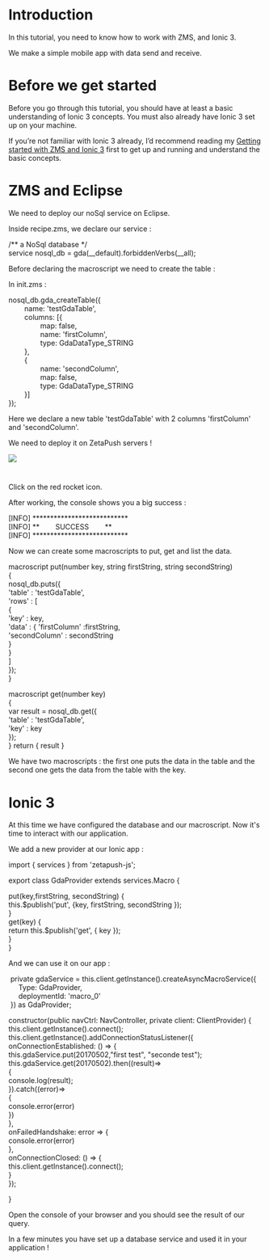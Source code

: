 # <span class="c4">Introduction</span>

<span class="c0">In this tutorial, you need to know how to work with ZMS, and Ionic 3.</span>

<span class="c0">We make a simple mobile app with data send and receive.</span>

# <span class="c4">Before we get started</span>

<span class="c0">Before you go through this tutorial, you should have at least a basic understanding of Ionic 3 concepts. You must also already have Ionic 3 set up on your machine.</span>

<span class="c6">If you’re not familiar with Ionic 3 already, I’d recommend reading my</span> <span class="c10">[Getting started with ZMS and Ionic 3](https://www.why-me.tech/getting-started-with-ionic-3-and-zms/)</span><span class="c0"> first to get up and running and understand the basic concepts.</span>

# <span class="c4">ZMS and Eclipse</span>

<span class="c0">We need to deploy our noSql service on Eclipse.</span>

<span class="c0">Inside recipe.zms, we declare our service :</span>

<span class="c7">/** a NoSql database */  
service nosql_db = gda(__default).forbiddenVerbs(__all);</span>

<span class="c7"></span>

<span class="c0">Before declaring the macroscript we need to create the table :</span>

<span class="c0">In init.zms :</span>

<span class="c7">nosql_db.gda_createTable({  
        name: 'testGdaTable',  
        columns: [{  
                map: false,  
                name: 'firstColumn',  
                type: GdaDataType_STRING  
        },  
        {  
                name: 'secondColumn',  
                map: false,  
                type: GdaDataType_STRING  
        }]  
});</span>

<span class="c0">Here we declare a new table 'testGdaTable' with 2 columns 'firstColumn' and 'secondColumn'.</span>

<span class="c0">We need to deploy it on ZetaPush servers !</span>

<span style="overflow: hidden; display: inline-block; margin: 0.00px 0.00px; border: 0.00px solid #000000; transform: rotate(0.00rad) translateZ(0px); -webkit-transform: rotate(0.00rad) translateZ(0px); width: 213.33px; height: 42.67px;">![](https://camo.githubusercontent.com/3d0bbc36dfb9895a91371783b34d37d061848cbf/68747470733a2f2f7777772e7768792d6d652e746563682f77702d636f6e74656e742f75706c6f6164732f323031372f30342f6f7574696c735a4d532e706e67)</span>

<span class="c0">Click on the red rocket icon.</span>

<span class="c0">After working, the console shows you a big success :</span>

<span class="c7">[INFO] ***************************  
[INFO] **        SUCCESS        **  
[INFO] ***************************</span>

<span class="c0">Now we can create some macroscripts to put, get and list the data.</span>

<span class="c7">macroscript put(number key, string firstString, string secondString)  
{  
nosql_db.puts({  
'table' : 'testGdaTable',  
'rows' : [  
{  
'key' : key,  
'data' : { 'firstColumn' :firstString,  
'secondColumn' : secondString  
}  
}  
]  
});  
}  

macroscript get(number key)  
{  
var result = nosql_db.get({  
'table' : 'testGdaTable',  
'key' : key  
});  
} return { result }</span>

<span class="c0">We have two macroscripts : the first one puts the data in the table and the second one gets the data from the table with the key.</span>

<span class="c0"></span>

# <span class="c4">Ionic 3</span>

<span class="c0">At this time we have configured the database and our macroscript. Now it's time to interact with our application.</span>

<span class="c0">We add a new provider at our Ionic app :</span>

<span class="c7">import { services } from 'zetapush-js';  

export class GdaProvider extends services.Macro {  

put(key,firstString, secondString) {  
this.$publish('put', {key, firstString, secondString });  
}  
get(key) {  
return this.$publish('get', { key });  
}  
}  
</span>

<span class="c0">And we can use it on our app :</span>

<span class="c7"> private gdaService = this.client.getInstance().createAsyncMacroService({  
     Type: GdaProvider,  
     deploymentId: 'macro_0'  
 }) as GdaProvider;  

constructor(public navCtrl: NavController, private client: ClientProvider) {  
this.client.getInstance().connect();  
this.client.getInstance().addConnectionStatusListener({  
onConnectionEstablished: () => {  
this.gdaService.put(20170502,"first test", "seconde test");  
this.gdaService.get(20170502).then((result)=>  
{  
console.log(result);  
}).catch((error)=>  
{  
console.error(error)  
})  
},  
onFailedHandshake: error => {  
console.error(error)  
},  
onConnectionClosed: () => {  
this.client.getInstance().connect();  
}  
});  

}</span>

<span class="c0">Open the console of your browser and you should see the result of our query.</span>

<span class="c0">In a few minutes you have set up a database service and used it in your application !</span>

<span class="c8"></span>
